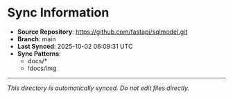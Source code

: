 # Sync Information

- **Source Repository**: https://github.com/fastapi/sqlmodel.git
- **Branch**: main
- **Last Synced**: 2025-10-02 06:09:31 UTC
- **Sync Patterns**:
  - docs/*
  - !docs/img

---
*This directory is automatically synced. Do not edit files directly.*
